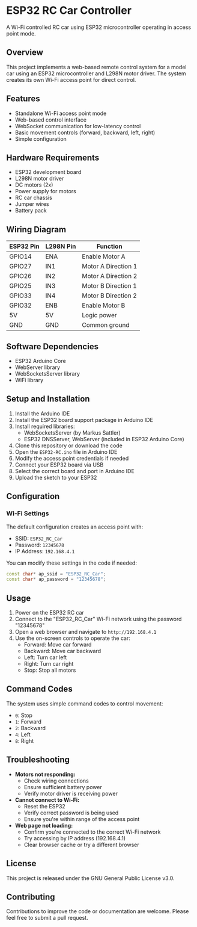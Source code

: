 # ESP32 RC Car Controller

A Wi-Fi controlled RC car using ESP32 microcontroller operating in access point mode.

## Overview

This project implements a web-based remote control system for a model car using an ESP32 microcontroller and L298N motor driver. The system creates its own Wi-Fi access point for direct control.

## Features

- Standalone Wi-Fi access point mode
- Web-based control interface
- WebSocket communication for low-latency control
- Basic movement controls (forward, backward, left, right)
- Simple configuration

## Hardware Requirements

- ESP32 development board
- L298N motor driver
- DC motors (2x)
- Power supply for motors
- RC car chassis
- Jumper wires
- Battery pack

## Wiring Diagram

| ESP32 Pin | L298N Pin | Function |
|-----------|-----------|----------|
| GPIO14    | ENA       | Enable Motor A |
| GPIO27    | IN1       | Motor A Direction 1 |
| GPIO26    | IN2       | Motor A Direction 2 |
| GPIO25    | IN3       | Motor B Direction 1 |
| GPIO33    | IN4       | Motor B Direction 2 |
| GPIO32    | ENB       | Enable Motor B |
| 5V        | 5V        | Logic power |
| GND       | GND       | Common ground |

## Software Dependencies

- ESP32 Arduino Core
- WebServer library
- WebSocketsServer library
- WiFi library

## Setup and Installation

1. Install the Arduino IDE
2. Install the ESP32 board support package in Arduino IDE
3. Install required libraries:
   - WebSocketsServer (by Markus Sattler)
   - ESP32 DNSServer, WebServer (included in ESP32 Arduino Core)
4. Clone this repository or download the code
5. Open the `ESP32-RC.ino` file in Arduino IDE
6. Modify the access point credentials if needed
7. Connect your ESP32 board via USB
8. Select the correct board and port in Arduino IDE
9. Upload the sketch to your ESP32

## Configuration

### Wi-Fi Settings

The default configuration creates an access point with:
- SSID: `ESP32_RC_Car`
- Password: `12345678`
- IP Address: `192.168.4.1`

You can modify these settings in the code if needed:
```cpp
const char* ap_ssid = "ESP32_RC_Car"; 
const char* ap_password = "12345678";
```

## Usage

1. Power on the ESP32 RC car
2. Connect to the "ESP32_RC_Car" Wi-Fi network using the password "12345678"
3. Open a web browser and navigate to `http://192.168.4.1`
4. Use the on-screen controls to operate the car:
   - Forward: Move car forward
   - Backward: Move car backward
   - Left: Turn car left
   - Right: Turn car right
   - Stop: Stop all motors

## Command Codes

The system uses simple command codes to control movement:
- `0`: Stop
- `1`: Forward
- `2`: Backward
- `4`: Left
- `8`: Right

## Troubleshooting

- **Motors not responding:**
  - Check wiring connections
  - Ensure sufficient battery power
  - Verify motor driver is receiving power
- **Cannot connect to Wi-Fi:**
  - Reset the ESP32
  - Verify correct password is being used
  - Ensure you're within range of the access point
- **Web page not loading:**
  - Confirm you're connected to the correct Wi-Fi network
  - Try accessing by IP address (192.168.4.1)
  - Clear browser cache or try a different browser

## License

This project is released under the GNU General Public License v3.0.

## Contributing

Contributions to improve the code or documentation are welcome. Please feel free to submit a pull request.
